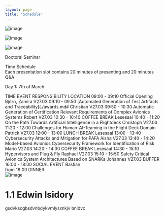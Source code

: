 ```yaml
---
layout: page
title: "Schedule"
---
```

![image](https://github.com/Edwin-Isidory/ils.doctoral.seminar.2024.github.io/assets/148284895/f80fa160-3a6e-457e-8101-c2a2c2f49dc8)
  
  ![image](https://github.com/Edwin-Isidory/ils.doctoral.seminar.2024.github.io/assets/148284895/b8731cd5-69e2-45e9-98df-5bbfeb234a41)


  ![image](https://github.com/Edwin-Isidory/ils.doctoral.seminar.2024.github.io/assets/148284895/19ed92a4-a914-48e9-8ea4-a31382e8159d)

	




Doctoral Seminar			
			
			
Time Schedule			
Each presentation slot contains 20 minutes of presenting and 20 minutes Q&A			
			
Day 1: 7th of March			
			
TIME	EVENT	RESPONSIBILITY	LOCATION
09:00 - 09:10 	Official Opening	Björn, Zamira	V27.03
09:10 - 09:50	[Automated Generation of Test Artifacts and Traceability](./awards.md#	Christian	V27.03
09:50 - 10:30	Automatic Generation of Certification Relevant Requirements of Complex Avionics Systems	Robert	V27.03
10:30 - 10:40	COFFEE BREAK		Lesesaal
10:40 - 11:20	On the Path Towards Artificial Intelligence in a Flightdeck	Christoph	V27.03
11:20 - 12:00	Challenges for Human-AI-Teaming in the Flight Deck Domain	Patrick	V27.03
12:00 - 13:00	LUNCH BREAK		Lesesaal
13:00 - 13:40	Cybersecurity Attacks and Mitigation for PAFA	Aisha	V27.03
13:40 - 14:20	Model-based Avionics Cybersecurity Framework for Identification of Risk	Mario	V27.03
14:20 - 14:30	COFFEE BREAK		Lesesaal
14:30 - 15:10	Hypervisors and Plug & Fly	Raphael	V27.03
15:10 - 15:50	Safety Critical Avionics System Architectures Based on SNARKs	Johannes	V27.03
	BUFFER		
16:00 - 18:00	SOCIAL EVENT	Bastian 	
from 18:00	DINNER		
![image](https://github.com/Edwin-Isidory/ils.doctoral.seminar.2024.github.io/assets/148284895/b18667c8-a4a6-4cc8-92cc-9325abb0cab8)






# 1.1 Edwin Isidory
gsdvkscgbsdvnbdykvmlysxnkjv bnldvc
